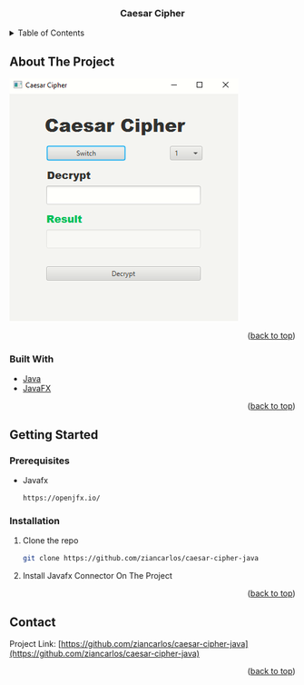 <div id="top"></div>
<!--
*** Thanks for checking out the Best-README-Template. If you have a suggestion
*** that would make this better, please fork the repo and create a pull request
*** or simply open an issue with the tag "enhancement".
*** Don't forget to give the project a star!
*** Thanks again! Now go create something AMAZING! :D
-->



<!-- PROJECT SHIELDS -->
<!--
*** I'm using markdown "reference style" links for readability.
*** Reference links are enclosed in brackets [ ] instead of parentheses ( ).
*** See the bottom of this document for the declaration of the reference variables
*** for contributors-url, forks-url, etc. This is an optional, concise syntax you may use.
*** https://www.markdownguide.org/basic-syntax/#reference-style-links
-->



<!-- PROJECT LOGO -->
<br />
<div align="center">


  <h3 align="center">Caesar Cipher</h3>


</div>



<!-- TABLE OF CONTENTS -->
<details>
  <summary>Table of Contents</summary>
  <ol>
    <li>
      <a href="#about-the-project">About The Project</a>
      <ul>
        <li><a href="#built-with">Built With</a></li>
      </ul>
    </li>
    <li>
      <a href="#getting-started">Getting Started</a>
      <ul>
        <li><a href="#prerequisites">Prerequisites</a></li>
        <li><a href="#installation">Installation</a></li>
      </ul>
    </li>
    <li><a href="#usage">Usage</a></li>
  </ol>
</details>



<!-- ABOUT THE PROJECT -->
## About The Project

![Screenshot](caesar.PNG)


<p align="right">(<a href="#top">back to top</a>)</p>




### Built With


* [Java](https://docs.oracle.com/en/java/)
* [JavaFX](https://openjfx.io/)
<p align="right">(<a href="#top">back to top</a>)</p>



<!-- GETTING STARTED -->
## Getting Started

### Prerequisites

* Javafx
  ```Install Javafx connector
  https://openjfx.io/
  ```


### Installation

1. Clone the repo
   ```sh
   git clone https://github.com/ziancarlos/caesar-cipher-java
   ```
2. Install Javafx Connector On The Project
<p align="right">(<a href="#top">back to top</a>)</p>







<!-- CONTACT -->
## Contact

Project Link: [https://github.com/ziancarlos/caesar-cipher-java](https://github.com/ziancarlos/caesar-cipher-java)

<p align="right">(<a href="#top">back to top</a>)</p>






